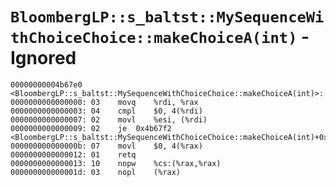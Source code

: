 # `BloombergLP::s_baltst::MySequenceWithChoiceChoice::makeChoiceA(int)` - Ignored

```x86asm
00000000004b67e0 <BloombergLP::s_baltst::MySequenceWithChoiceChoice::makeChoiceA(int)>:
0000000000000000: 03	movq	%rdi, %rax
0000000000000003: 04	cmpl	$0, 4(%rdi)
0000000000000007: 02	movl	%esi, (%rdi)
0000000000000009: 02	je	0x4b67f2 <BloombergLP::s_baltst::MySequenceWithChoiceChoice::makeChoiceA(int)+0x12>
000000000000000b: 07	movl	$0, 4(%rax)
0000000000000012: 01	retq	
0000000000000013: 10	nopw	%cs:(%rax,%rax)
000000000000001d: 03	nopl	(%rax)
```

